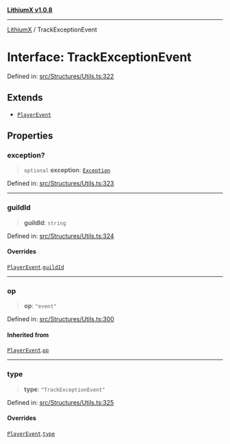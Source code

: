 [**LithiumX v1.0.8**](../README.md)

***

[LithiumX](../globals.md) / TrackExceptionEvent

# Interface: TrackExceptionEvent

Defined in: [src/Structures/Utils.ts:322](https://github.com/anantix-network/LithiumX/blob/6d83bed841f7c0d8766531c5310768bcb05e7f91/src/Structures/Utils.ts#L322)

## Extends

- [`PlayerEvent`](PlayerEvent.md)

## Properties

### exception?

> `optional` **exception**: [`Exception`](Exception.md)

Defined in: [src/Structures/Utils.ts:323](https://github.com/anantix-network/LithiumX/blob/6d83bed841f7c0d8766531c5310768bcb05e7f91/src/Structures/Utils.ts#L323)

***

### guildId

> **guildId**: `string`

Defined in: [src/Structures/Utils.ts:324](https://github.com/anantix-network/LithiumX/blob/6d83bed841f7c0d8766531c5310768bcb05e7f91/src/Structures/Utils.ts#L324)

#### Overrides

[`PlayerEvent`](PlayerEvent.md).[`guildId`](PlayerEvent.md#guildid)

***

### op

> **op**: `"event"`

Defined in: [src/Structures/Utils.ts:300](https://github.com/anantix-network/LithiumX/blob/6d83bed841f7c0d8766531c5310768bcb05e7f91/src/Structures/Utils.ts#L300)

#### Inherited from

[`PlayerEvent`](PlayerEvent.md).[`op`](PlayerEvent.md#op)

***

### type

> **type**: `"TrackExceptionEvent"`

Defined in: [src/Structures/Utils.ts:325](https://github.com/anantix-network/LithiumX/blob/6d83bed841f7c0d8766531c5310768bcb05e7f91/src/Structures/Utils.ts#L325)

#### Overrides

[`PlayerEvent`](PlayerEvent.md).[`type`](PlayerEvent.md#type)
